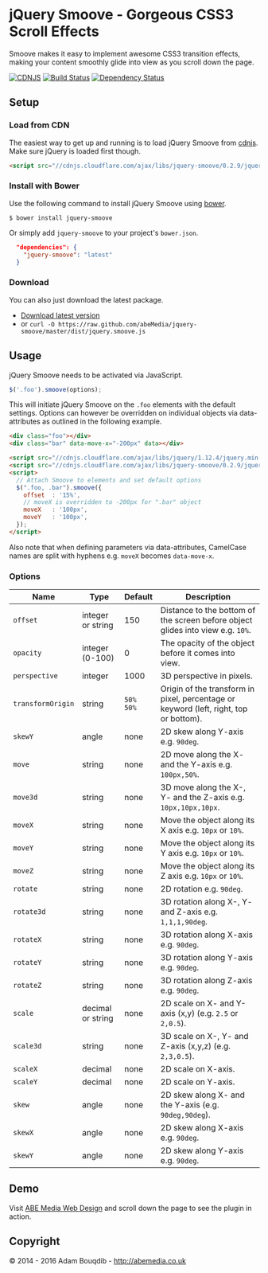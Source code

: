 # jQuery Smoove - Gorgeous CSS3 Scroll Effects

Smoove makes it easy to implement awesome CSS3 transition effects, making your content smoothly glide into view as you scroll down the page.

[![CDNJS](https://img.shields.io/cdnjs/v/jquery-smoove.svg)](https://cdnjs.com/libraries/jquery-smoove)
[![Build Status](https://travis-ci.org/abeMedia/jquery-smoove.svg?branch=master)](https://travis-ci.org/abeMedia/jquery-smoove)
[![Dependency Status](https://dependencyci.com/github/abeMedia/jquery-smoove/badge)](https://dependencyci.com/github/abeMedia/jquery-smoove)


## Setup

### Load from CDN

The easiest way to get up and running is to load jQuery Smoove from [cdnjs](https://cdnjs.com/libraries/jquery-smoove). Make sure jQuery is loaded first though.

```html
<script src="//cdnjs.cloudflare.com/ajax/libs/jquery-smoove/0.2.9/jquery.smoove.min.js"></script>
```

### Install with Bower 

Use the following command to install jQuery Smoove using [bower](https://github.com/twitter/bower).

```
$ bower install jquery-smoove
```

Or simply add `jquery-smoove` to your project's `bower.json`.

``` json
  "dependencies": {
    "jquery-smoove": "latest"
  }
```

### Download 

You can also just download the latest package.

- [Download latest version](https://github.com/abeMedia/jquery-smoove/archive/master.zip)
- or `curl -O https://raw.github.com/abeMedia/jquery-smoove/master/dist/jquery.smoove.js`

## Usage

jQuery Smoove needs to be activated via JavaScript.

```javascript
$('.foo').smoove(options);
```
This will initiate jQuery Smoove on the `.foo` elements with the default settings. Options can however be overridden on individual objects via data-attributes as outlined in the following example.

```html
<div class="foo"></div>
<div class="bar" data-move-x="-200px" data></div>

<script src="//cdnjs.cloudflare.com/ajax/libs/jquery/1.12.4/jquery.min.js"></script>
<script src="//cdnjs.cloudflare.com/ajax/libs/jquery-smoove/0.2.9/jquery.smoove.min.js"></script>
<script>
  // Attach Smoove to elements and set default options
  $(".foo, .bar").smoove({
    offset  : '15%',
    // moveX is overridden to -200px for ".bar" object
    moveX   : '100px',
    moveY   : '100px',
  });
</script>
```

Also note that when defining parameters via data-attributes, CamelCase names are split with hyphens e.g. `moveX` becomes `data-move-x`.


### Options

| Name      | Type | Default | Description |
|-----------|------|---------|-------------|
| `offset`  | integer or string  | 150 | Distance to the bottom of the screen before object glides into view e.g. `10%`. |
| `opacity` | integer (0-100) | 0 | The opacity of the object before it comes into view. |
| `perspective` | integer | 1000 | 3D perspective in pixels. |
| `transformOrigin` | string | `50% 50%` | Origin of the transform in pixel, percentage or keyword (left, right, top or bottom). |
| `skewY`   | angle | none | 2D skew along Y-axis e.g. `90deg`. |
| `move`    | string | none | 2D move along the X- and the Y-axis e.g. `100px,50%`. |
| `move3d`  | string | none | 3D move along the X-, Y- and the Z-axis e.g. `10px,10px,10px`. |
| `moveX`   | string | none | Move the object along its X axis e.g. `10px` or `10%`. |
| `moveY`   | string | none | Move the object along its Y axis e.g. `10px` or `10%`. |
| `moveZ`   | string | none | Move the object along its Z axis e.g. `10px` or `10%`. |
| `rotate`  | string | none | 2D rotation e.g. `90deg`. |
| `rotate3d`| string | none | 3D rotation along X-, Y- and Z-axis e.g. `1,1,1,90deg`. |
| `rotateX` | string | none | 3D rotation along X-axis e.g. `90deg`. |
| `rotateY` | string | none | 3D rotation along Y-axis e.g. `90deg`. |
| `rotateZ` | string | none | 3D rotation along Z-axis e.g. `90deg`. |
| `scale`   | decimal or string  | none | 2D scale on X- and Y-axis (x,y) (e.g. `2.5` or `2,0.5`). |
| `scale3d` | string | none | 3D scale on X-, Y- and Z-axis (x,y,z) (e.g. `2,3,0.5`). |
| `scaleX`  | decimal | none | 2D scale on X-axis. |
| `scaleY`  | decimal | none | 2D scale on Y-axis. |
| `skew`    | angle | none | 2D skew along X- and the Y-axis (e.g. `90deg,90deg`). |
| `skewX`   | angle | none | 2D skew along X-axis e.g. `90deg`. |
| `skewY`   | angle | none | 2D skew along Y-axis e.g. `90deg`. |
 

## Demo

Visit [ABE Media Web Design](http://abemedia.co.uk) and scroll down the page to see the plugin in action.


## Copyright

&copy; 2014 - 2016 Adam Bouqdib - http://abemedia.co.uk
